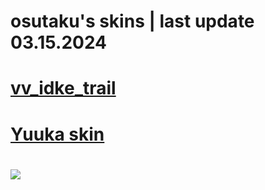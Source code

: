 # osutaku's skins \| last update 03.15.2024

# **[vv_idke_trail](https://mega.nz/#!9uAnTCJC!_L2ak_27vqzE_FOQuFl32w7xjcSKGWNrSwPMMM_4Ows)**

# **[Yuuka skin](https://www.mediafire.com/file/mj5krebrwsodtkc/-_%2523_%255B%25E6%2597%25A9%25E7%2580%25AC%25E3%2583%25A6%25E3%2582%25A6%25E3%2582%25AB%255D_Hayase_Yuuka_-_light.osk/file)**

# 

![](86e0ba4c9d942940fa6415dacb9cebe7b62e2a116729d78ca72d2a69fce3022c)
